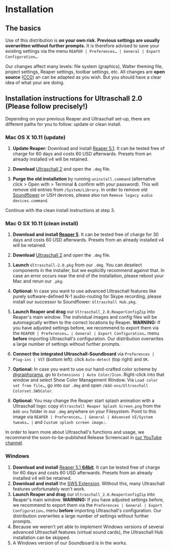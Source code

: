# Installation

## The basics

Use of this distribution is **on your own risk. Previous settings are usually overwritten without further prompts.** It is therefore advised to save your existing settings via the menu `REAPER | Preferences… | General | Export Configuration…`.

Our changes affect many levels: file system (graphics), Walter theming file, project settings, Reaper settings, toolbar settings, etc. All changes are **open source** ([CC0](https://creativecommons.org/about/cc0)) an can be adapted as you wish. But you should have a clear idea of what your are doing.

## Installation instructions for Ultraschall 2.0 (Please follow precisely!)

Depending on your previous Reaper and Ultraschall set-up, there are different paths for you to follow: update or clean install.

### Mac OS X 10.11 (update)

1. **Update Reaper:** Download and install [Reaper 5.1](http://www.reaper.fm/download.php). It can be tested free of charge for 60 days and costs 60 USD afterwards. Presets from an already installed v4 will be retained.

2. **Download** [Ultraschall 2](http://url.ultraschall-podcast.de/us2) and open the `.dmg` file.

3. **Purge the old installation** by running `uninstall.command` (alternative click > Open with > Terminal & confirm with your password). This will remove old entries from `/System/Library`. In order to remove old [Soundflower](https://rogueamoeba.com/freebies/soundflower/) or USH devices, please also run `Remove legacy audio devices.command`.

Continue with the clean install instructions at step 3.

### Mac O SX 10.11 (clean install)

1. **Download and install [Reaper 5](http://www.reaper.fm/download.php)**. It can be tested free of charge for 30 days and costs 60 USD afterwards. Presets from an already installed v4 will be retained.

2. **Download** [Ultraschall 2](http://url.ultraschall-podcast.de/us2) and open the `.dmg` file.

3. **Launch** `Ultraschall-2.0.pkg` from our `.dmg`. You can deselect components in the installer, but we explicitly recommend against that. In case an error occurs near the end of the installation, please reboot your Mac and rerun our `.pkg`.

4. **Optional:** In case you want to use advanced Ultraschall features like purely software-defined N-1 audio-routing for Skype recording, please install our successor to Soundflower: `Ultraschall Hub.pkg`.

5. **Launch Reaper and drag** our `Ultraschall_2.0.ReaperConfigZip` into Reaper's main window. The individual images and config files will be automagically written to the correct locations by Reaper. **WARNING:** If you have adjusted settings before, we recommend to export them via the `REAPER | Preferences… | General | Export Configuration…` menu **before** importing Ultraschall's configuration. Our distribution overwrites a large number of settings without further prompts.

6. **Connect the integrated Ultraschall-Soundboard** via `Preferences | Plug-ins | VST` (bottom left): click `Auto-detect` (top right) and `OK`.

7. **Optional:** In case you want to use our hand-crafted color scheme by [@graphorama](https://sendegate.de/users/graphorama), go to `Extensions | Auto Color/Icon`. Right-click into that window and select Show Color Management Window. Via `Load color set from file…`, go into our `.dmg` and open `/Add-ons/Ultraschall Colorset.SWSColor`.

8. **Optional:** You may change the Reaper start splash animation with a Ultraschall logo: copy `Ultraschall Reaper Splash Screen.png` from the `Add-ons` folder in our `.dmg` anywhere on your Filesystem. Point to this image via `REAPER | Preferences… | General | Advanced UI/System tweaks… |` and `Custom splash screen image:`.

In order to learn more about Ultraschall's functions and usage, we recommend the soon-to-be-published Release Screencast in [our YouTube channel](https://www.youtube.com/playlist?list=PLrHlJxVCzpcUF8e0pbt60uSK26JNxbFzG).

### Windows

1. **Download and install** [Reaper 5.1 **64bit**](http://www.reaper.fm/download.php). It can be tested free of charge for 60 days and costs 60 USD afterwards. Presets from an already installed v4 will be retained.
2. **Download and install** the [SWS Extension](http://www.sws-extension.org/). Without this, many Ultraschall features unfortunately won't work.
3. **Launch Reaper and drag** our `Ultraschall_2.0.ReaperConfigZip` into Reaper's main window. **WARNING:** If you have adjusted settings before, we recommend to export them via the `Preferences | General | Export Configuration…` menu **before** importing Ultraschall's configuration. Our distribution overwrites a large number of settings without further prompts.
4. Because we weren't yet able to implement Windows versions of several advanced Ultraschall features (virtual sound cards), the Ultraschall Hub installation can be skipped.
5. A Windows version of our Soundboard is in the works.
